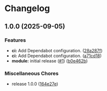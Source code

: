 # Changelog

## 1.0.0 (2025-09-05)


### Features

* **ci:** Add Dependabot configuration. ([28a287f](https://github.com/gocloudLa/terraform-aws-wrapper-organization/commit/28a287f86eff35806dba4a5b64ec0619d6bc9637))
* **ci:** Add Dependabot configuration. ([a71cd18](https://github.com/gocloudLa/terraform-aws-wrapper-organization/commit/a71cd184941ec9d539dde1e92f24662dc4a8dde2))
* **module:** initial release ([#1](https://github.com/gocloudLa/terraform-aws-wrapper-organization/issues/1)) ([b0e462b](https://github.com/gocloudLa/terraform-aws-wrapper-organization/commit/b0e462b667a5e4d822b670996e22245f898c0345))


### Miscellaneous Chores

* release 1.0.0 ([164e27e](https://github.com/gocloudLa/terraform-aws-wrapper-organization/commit/164e27e412228ca816982eea9ed1d189cafce8f4))
